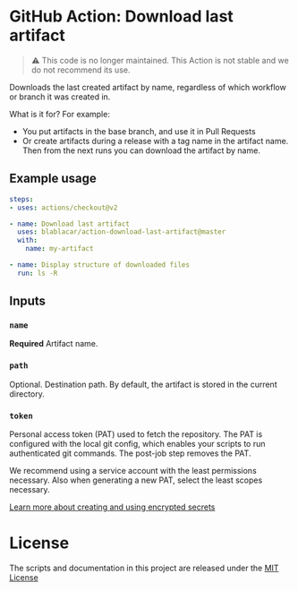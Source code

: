 # GitHub Action: Download last artifact

> ⚠️ This code is no longer maintained.
> This Action is not stable and we do not recommend its use.

Downloads the last created artifact by name, regardless of which workflow or branch it was created in.

What is it for? For example:
- You put artifacts in the base branch, and use it in Pull Requests
- Or create artifacts during a release with a tag name in the artifact name.
  Then from the next runs you can download the artifact by name.

## Example usage

```yml
steps:
- uses: actions/checkout@v2

- name: Download last artifact
  uses: blablacar/action-download-last-artifact@master
  with:
    name: my-artifact

- name: Display structure of downloaded files
  run: ls -R
```

## Inputs

### `name`

**Required** Artifact name.

### `path`

Optional. Destination path.
By default, the artifact is stored in the current directory.

### `token`

Personal access token (PAT) used to fetch the repository. The PAT is configured
with the local git config, which enables your scripts to run authenticated git
commands. The post-job step removes the PAT.

We recommend using a service account with the least permissions necessary.
Also when generating a new PAT, select the least scopes necessary.

[Learn more about creating and using encrypted secrets](https://help.github.com/en/actions/automating-your-workflow-with-github-actions/creating-and-using-encrypted-secrets)

# License

The scripts and documentation in this project are released under the [MIT License](LICENSE)
